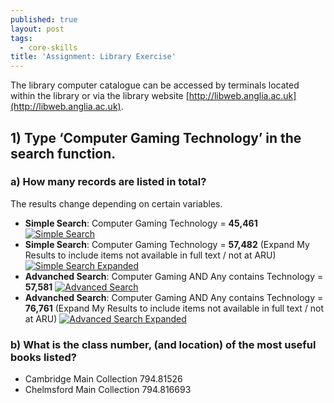 ```yaml
---
published: true
layout: post
tags:
  - core-skills
title: 'Assignment: Library Exercise'
---
```

The library computer catalogue can be accessed by terminals located within the library or via the library website [http://libweb.anglia.ac.uk](http://libweb.anglia.ac.uk).

## 1) Type ‘Computer Gaming Technology’ in the search function.

### a) How many records are listed in total? 
The results change depending on certain variables.
<ul>
<li><b>Simple Search</b>: Computer Gaming Technology = <b>45,461</b>
<a href="{{site.baseurl}}/images/library_assign_cgt01.jpg" target="_blank"><img src="{{site.baseurl}}/images/library_assign_cgt01.jpg" alt="Simple Search"/></a></li>
<li><b>Simple Search</b>: Computer Gaming Technology = <b>57,482</b> (Expand My Results to include items not available in full text / not at ARU)
<a href="{{site.baseurl}}/images/library_assign_cgt02.jpg" target="_blank"><img src="{{site.baseurl}}/images/library_assign_cgt02.jpg" alt="Simple Search Expanded"/></a></li>
<li><b>Advanched Search</b>: Computer Gaming AND Any contains Technology = <b>57,581</b>
<a href="{{site.baseurl}}/images/library_assign_cgt03.jpg" target="_blank"><img src="{{site.baseurl}}/images/library_assign_cgt03.jpg" alt="Advanced Search"/></a></li>
<li><b>Advanched Search</b>: Computer Gaming AND Any contains Technology = <b>76,761</b> (Expand My Results to include items not available in full text / not at ARU)
<a href="{{site.baseurl}}/images/library_assign_cgt04.jpg" target="_blank"><img src="{{site.baseurl}}/images/library_assign_cgt04.jpg" alt="Advanced Search Expanded"/></a></li>
</ul>

### b) What is the class number, (and location) of the most useful books listed?
<ul>
<li>Cambridge Main Collection 794.81526</li>
<li>Chelmsford Main Collection 794.816693</li>
</ul>




